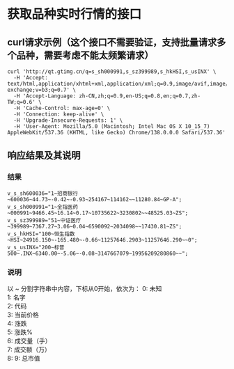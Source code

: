 # 获取品种实时行情的接口

## curl请求示例（这个接口不需要验证，支持批量请求多个品种，需要考虑不能太频繁请求）

```
curl 'http://qt.gtimg.cn/q=s_sh000991,s_sz399989,s_hkHSI,s_usINX' \
  -H 'Accept: text/html,application/xhtml+xml,application/xml;q=0.9,image/avif,image/webp,image/apng,*/*;q=0.8,application/signed-exchange;v=b3;q=0.7' \
  -H 'Accept-Language: zh-CN,zh;q=0.9,en-US;q=0.8,en;q=0.7,zh-TW;q=0.6' \
  -H 'Cache-Control: max-age=0' \
  -H 'Connection: keep-alive' \
  -H 'Upgrade-Insecure-Requests: 1' \
  -H 'User-Agent: Mozilla/5.0 (Macintosh; Intel Mac OS X 10_15_7) AppleWebKit/537.36 (KHTML, like Gecko) Chrome/138.0.0.0 Safari/537.36'
```

## 响应结果及其说明

### 结果

```
v_s_sh600036="1~招商银行~600036~44.73~-0.42~-0.93~254167~114162~~11280.84~GP-A";
v_s_sh000991="1~全指医药~000991~9466.45~16.14~0.17~10735622~3230802~~48525.03~ZS";
v_s_sz399989="51~中证医疗~399989~7367.27~3.06~0.04~6590092~2034098~~17430.81~ZS";
v_s_hkHSI="100~恒生指数~HSI~24916.150~-165.480~-0.66~11257646.2903~11257646.290~~0";
v_s_usINX="200~标普500~.INX~6340.00~-5.06~-0.08~3147667079~19956209280860~~";
```

### 说明

以 ~ 分割字符串中内容，下标从0开始，依次为：
0: 未知  
 1: 名字  
 2: 代码  
 3: 当前价格  
 4: 涨跌  
 5: 涨跌%  
 6: 成交量（手）  
 7: 成交额（万）  
 8:
9: 总市值
